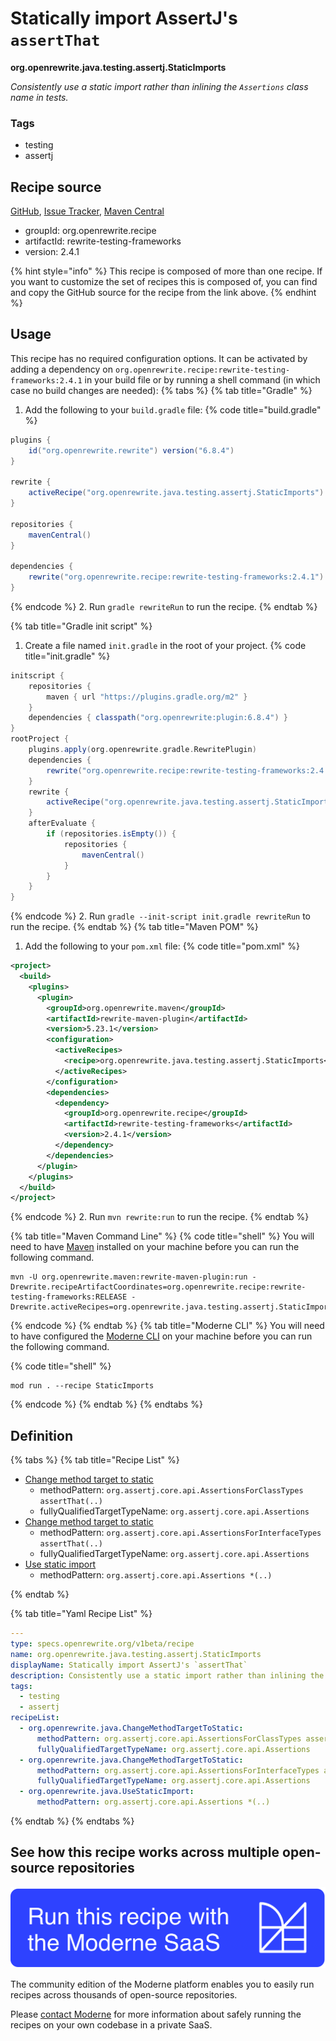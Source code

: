 # Statically import AssertJ's `assertThat`

**org.openrewrite.java.testing.assertj.StaticImports**

_Consistently use a static import rather than inlining the `Assertions` class name in tests._

### Tags

* testing
* assertj

## Recipe source

[GitHub](https://github.com/openrewrite/rewrite-testing-frameworks/blob/main/src/main/resources/META-INF/rewrite/assertj.yml), [Issue Tracker](https://github.com/openrewrite/rewrite-testing-frameworks/issues), [Maven Central](https://central.sonatype.com/artifact/org.openrewrite.recipe/rewrite-testing-frameworks/2.4.1/jar)

* groupId: org.openrewrite.recipe
* artifactId: rewrite-testing-frameworks
* version: 2.4.1

{% hint style="info" %}
This recipe is composed of more than one recipe. If you want to customize the set of recipes this is composed of, you can find and copy the GitHub source for the recipe from the link above.
{% endhint %}

## Usage

This recipe has no required configuration options. It can be activated by adding a dependency on `org.openrewrite.recipe:rewrite-testing-frameworks:2.4.1` in your build file or by running a shell command (in which case no build changes are needed): 
{% tabs %}
{% tab title="Gradle" %}
1. Add the following to your `build.gradle` file:
{% code title="build.gradle" %}
```groovy
plugins {
    id("org.openrewrite.rewrite") version("6.8.4")
}

rewrite {
    activeRecipe("org.openrewrite.java.testing.assertj.StaticImports")
}

repositories {
    mavenCentral()
}

dependencies {
    rewrite("org.openrewrite.recipe:rewrite-testing-frameworks:2.4.1")
}
```
{% endcode %}
2. Run `gradle rewriteRun` to run the recipe.
{% endtab %}

{% tab title="Gradle init script" %}
1. Create a file named `init.gradle` in the root of your project.
{% code title="init.gradle" %}
```groovy
initscript {
    repositories {
        maven { url "https://plugins.gradle.org/m2" }
    }
    dependencies { classpath("org.openrewrite:plugin:6.8.4") }
}
rootProject {
    plugins.apply(org.openrewrite.gradle.RewritePlugin)
    dependencies {
        rewrite("org.openrewrite.recipe:rewrite-testing-frameworks:2.4.1")
    }
    rewrite {
        activeRecipe("org.openrewrite.java.testing.assertj.StaticImports")
    }
    afterEvaluate {
        if (repositories.isEmpty()) {
            repositories {
                mavenCentral()
            }
        }
    }
}
```
{% endcode %}
2. Run `gradle --init-script init.gradle rewriteRun` to run the recipe.
{% endtab %}
{% tab title="Maven POM" %}
1. Add the following to your `pom.xml` file:
{% code title="pom.xml" %}
```xml
<project>
  <build>
    <plugins>
      <plugin>
        <groupId>org.openrewrite.maven</groupId>
        <artifactId>rewrite-maven-plugin</artifactId>
        <version>5.23.1</version>
        <configuration>
          <activeRecipes>
            <recipe>org.openrewrite.java.testing.assertj.StaticImports</recipe>
          </activeRecipes>
        </configuration>
        <dependencies>
          <dependency>
            <groupId>org.openrewrite.recipe</groupId>
            <artifactId>rewrite-testing-frameworks</artifactId>
            <version>2.4.1</version>
          </dependency>
        </dependencies>
      </plugin>
    </plugins>
  </build>
</project>
```
{% endcode %}
2. Run `mvn rewrite:run` to run the recipe.
{% endtab %}

{% tab title="Maven Command Line" %}
{% code title="shell" %}
You will need to have [Maven](https://maven.apache.org/download.cgi) installed on your machine before you can run the following command.

```shell
mvn -U org.openrewrite.maven:rewrite-maven-plugin:run -Drewrite.recipeArtifactCoordinates=org.openrewrite.recipe:rewrite-testing-frameworks:RELEASE -Drewrite.activeRecipes=org.openrewrite.java.testing.assertj.StaticImports
```
{% endcode %}
{% endtab %}
{% tab title="Moderne CLI" %}
You will need to have configured the [Moderne CLI](https://docs.moderne.io/moderne-cli/cli-intro) on your machine before you can run the following command.

{% code title="shell" %}
```shell
mod run . --recipe StaticImports
```
{% endcode %}
{% endtab %}
{% endtabs %}

## Definition

{% tabs %}
{% tab title="Recipe List" %}
* [Change method target to static](../../../java/changemethodtargettostatic.md)
  * methodPattern: `org.assertj.core.api.AssertionsForClassTypes assertThat(..)`
  * fullyQualifiedTargetTypeName: `org.assertj.core.api.Assertions`
* [Change method target to static](../../../java/changemethodtargettostatic.md)
  * methodPattern: `org.assertj.core.api.AssertionsForInterfaceTypes assertThat(..)`
  * fullyQualifiedTargetTypeName: `org.assertj.core.api.Assertions`
* [Use static import](../../../java/usestaticimport.md)
  * methodPattern: `org.assertj.core.api.Assertions *(..)`

{% endtab %}

{% tab title="Yaml Recipe List" %}
```yaml
---
type: specs.openrewrite.org/v1beta/recipe
name: org.openrewrite.java.testing.assertj.StaticImports
displayName: Statically import AssertJ's `assertThat`
description: Consistently use a static import rather than inlining the `Assertions` class name in tests.
tags:
  - testing
  - assertj
recipeList:
  - org.openrewrite.java.ChangeMethodTargetToStatic:
      methodPattern: org.assertj.core.api.AssertionsForClassTypes assertThat(..)
      fullyQualifiedTargetTypeName: org.assertj.core.api.Assertions
  - org.openrewrite.java.ChangeMethodTargetToStatic:
      methodPattern: org.assertj.core.api.AssertionsForInterfaceTypes assertThat(..)
      fullyQualifiedTargetTypeName: org.assertj.core.api.Assertions
  - org.openrewrite.java.UseStaticImport:
      methodPattern: org.assertj.core.api.Assertions *(..)

```
{% endtab %}
{% endtabs %}

## See how this recipe works across multiple open-source repositories

[![Moderne Link Image](/.gitbook/assets/ModerneRecipeButton.png)](https://app.moderne.io/recipes/org.openrewrite.java.testing.assertj.StaticImports)

The community edition of the Moderne platform enables you to easily run recipes across thousands of open-source repositories.

Please [contact Moderne](https://moderne.io/product) for more information about safely running the recipes on your own codebase in a private SaaS.
